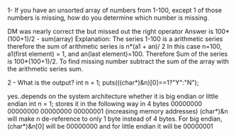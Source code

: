 1- If you have an unsorted array of numbers from 1-100, except 1 of those numbers is missing, how do you determine which number is missing.

DM was nearly correct the but missed out the right operator Answer is 100\*\(100+1\)/2 - sum\(array\) Explanation: The series 1-100 is a arithmetic series therefore the sum of arithmetic series is n\*\(a1 + an\)/ 2 In this case n=100, a1\(first element\) = 1, and an\(last element\)=100. Therefore Sum of the series is 100\*\(100+1\)/2. To find missing number subtract the sum of the array with the arithmetic series sum.



2 - What is the output? int n = 1; puts\(\(\(char\*\)&n\)\[0\]==1?"Y":"N"\);

yes..depends on the system architecture whether it is big endian or little endian int n = 1; stores it in the following way in 4 bytes 00000000 00000000 00000000 00000001 \(increasing memory addresses\) \(char\*\)&amp;n will make n de-reference to only 1 byte instead of 4 bytes. For big endian, \(char\*\)&amp;n\[0\] will be 00000000 and for little endian it will be 00000001

